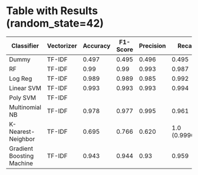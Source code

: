 # Table with Results (random_state=42)

| Classifier | Vectorizer | Accuracy | F1-Score | Precision | Recall |
|------------|------------|----------|----------|-----------|--------|
| Dummy | TF-IDF | 0.497 | 0.495 | 0.496 | 0.495 |
| RF | TF-IDF | 0.99 | 0.99 | 0.993 | 0.987 |
| Log Reg | TF-IDF | 0.989 | 0.989 | 0.985 | 0.992 |
| Linear SVM | TF-IDF | 0.993 | 0.993 | 0.993 | 0.994 |
| Poly SVM | TF-IDF |  |  |  |  |
| Multinomial NB | TF-IDF | 0.978 | 0.977 | 0.995 | 0.961 |
| K-Nearest-Neighbor | TF-IDF | 0.695 | 0.766 | 0.620 | 1.0 (0.99962) |
| Gradient Boosting Machine | TF-IDF | 0.943 | 0.944 | 0.93 | 0.959 |


